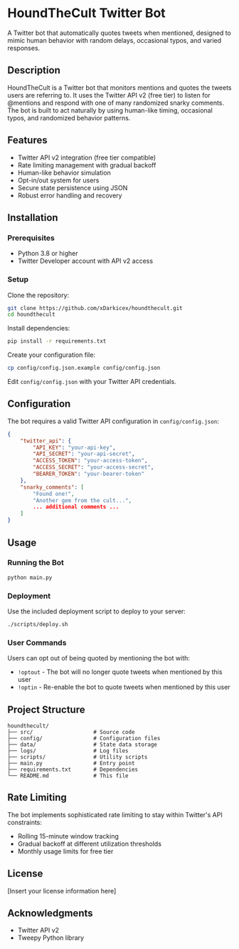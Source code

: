 # HoundTheCult Twitter Bot

A Twitter bot that automatically quotes tweets when mentioned, designed to mimic human behavior with random delays, occasional typos, and varied responses.

## Description

HoundTheCult is a Twitter bot that monitors mentions and quotes the tweets users are referring to. It uses the Twitter API v2 (free tier) to listen for @mentions and respond with one of many randomized snarky comments. The bot is built to act naturally by using human-like timing, occasional typos, and randomized behavior patterns.

## Features

- Twitter API v2 integration (free tier compatible)
- Rate limiting management with gradual backoff
- Human-like behavior simulation
- Opt-in/out system for users
- Secure state persistence using JSON
- Robust error handling and recovery

## Installation

### Prerequisites

- Python 3.8 or higher
- Twitter Developer account with API v2 access

### Setup

Clone the repository:

```bash
git clone https://github.com/xDarkicex/houndthecult.git
cd houndthecult
```

Install dependencies:

```bash
pip install -r requirements.txt
```

Create your configuration file:

```bash
cp config/config.json.example config/config.json
```

Edit `config/config.json` with your Twitter API credentials.

## Configuration

The bot requires a valid Twitter API configuration in `config/config.json`:

```json
{
    "twitter_api": {
        "API_KEY": "your-api-key",
        "API_SECRET": "your-api-secret",
        "ACCESS_TOKEN": "your-access-token",
        "ACCESS_SECRET": "your-access-secret",
        "BEARER_TOKEN": "your-bearer-token"
    },
    "snarky_comments": [
        "Found one!",
        "Another gem from the cult...",
        ... additional comments ...
    ]
}
```

## Usage

### Running the Bot

```bash
python main.py
```

### Deployment

Use the included deployment script to deploy to your server:

```bash
./scripts/deploy.sh
```

### User Commands

Users can opt out of being quoted by mentioning the bot with:

- `!optout` - The bot will no longer quote tweets when mentioned by this user
- `!optin` - Re-enable the bot to quote tweets when mentioned by this user

## Project Structure

```
houndthecult/
├── src/                   # Source code
├── config/                # Configuration files
├── data/                  # State data storage
├── logs/                  # Log files
├── scripts/               # Utility scripts
├── main.py                # Entry point
├── requirements.txt       # Dependencies
└── README.md              # This file
```

## Rate Limiting

The bot implements sophisticated rate limiting to stay within Twitter's API constraints:

- Rolling 15-minute window tracking
- Gradual backoff at different utilization thresholds
- Monthly usage limits for free tier

## License

[Insert your license information here]

## Acknowledgments

- Twitter API v2
- Tweepy Python library